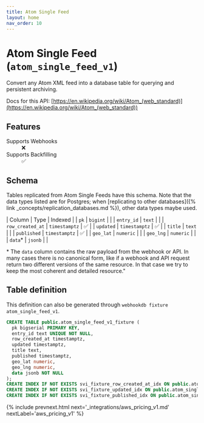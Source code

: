 ```yaml
---
title: Atom Single Feed
layout: home
nav_order: 10
---
```


# Atom Single Feed (`atom_single_feed_v1`)

Convert any Atom XML feed into a database table for querying and persistent archiving.

Docs for this API: [https://en.wikipedia.org/wiki/Atom_(web_standard)](https://en.wikipedia.org/wiki/Atom_(web_standard))

## Features

<dl>
<dt>Supports Webhooks</dt>
<dd>❌</dd>
<dt>Supports Backfilling</dt>
<dd>✅</dd>

</dl>

## Schema

Tables replicated from Atom Single Feeds have this schema.
Note that the data types listed are for Postgres;
when [replicating to other databases]({% link _concepts/replication_databases.md %}),
other data types maybe used.

| Column | Type | Indexed |
| `pk` | `bigint` |  |
| `entry_id` | `text` |  |
| `row_created_at` | `timestamptz` | ✅ |
| `updated` | `timestamptz` | ✅ |
| `title` | `text` |  |
| `published` | `timestamptz` | ✅ |
| `geo_lat` | `numeric` |  |
| `geo_lng` | `numeric` |  |
| `data`* | `jsonb` |  |

<span class="fs-3">* The `data` column contains the raw payload from the webhook or API.
In many cases there is no canonical form, like if a webhook and API request return
two different versions of the same resource.
In that case we try to keep the most coherent and detailed resource."</span>

## Table definition

This definition can also be generated through `webhookdb fixture atom_single_feed_v1`.

```sql
CREATE TABLE public.atom_single_feed_v1_fixture (
  pk bigserial PRIMARY KEY,
  entry_id text UNIQUE NOT NULL,
  row_created_at timestamptz,
  updated timestamptz,
  title text,
  published timestamptz,
  geo_lat numeric,
  geo_lng numeric,
  data jsonb NOT NULL
);
CREATE INDEX IF NOT EXISTS svi_fixture_row_created_at_idx ON public.atom_single_feed_v1_fixture (row_created_at);
CREATE INDEX IF NOT EXISTS svi_fixture_updated_idx ON public.atom_single_feed_v1_fixture (updated);
CREATE INDEX IF NOT EXISTS svi_fixture_published_idx ON public.atom_single_feed_v1_fixture (published);
```

{% include prevnext.html next='_integrations/aws_pricing_v1.md' nextLabel='aws_pricing_v1' %}
